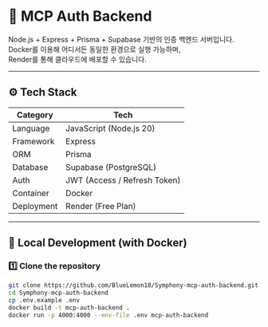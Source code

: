 # 🧠 MCP Auth Backend

Node.js + Express + Prisma + Supabase 기반의 인증 백엔드 서버입니다.  
Docker를 이용해 어디서든 동일한 환경으로 실행 가능하며,  
Render를 통해 클라우드에 배포할 수 있습니다.

---

## ⚙️ Tech Stack

| Category | Tech |
|-----------|------|
| Language | JavaScript (Node.js 20) |
| Framework | Express |
| ORM | Prisma |
| Database | Supabase (PostgreSQL) |
| Auth | JWT (Access / Refresh Token) |
| Container | Docker |
| Deployment | Render (Free Plan) |

---

## 🐳 Local Development (with Docker)

### 1️⃣ Clone the repository
```bash
git clone https://github.com/BlueLemon18/Symphony-mcp-auth-backend.git
cd Symphony-mcp-auth-backend
cp .env.example .env
docker build -t mcp-auth-backend .
docker run -p 4000:4000 --env-file .env mcp-auth-backend